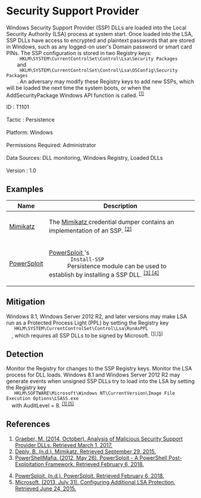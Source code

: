 <div class="container-fluid">
 <h1>
  Security Support Provider
 </h1>
 <div class="row">
  <div class="col-md-8 description-body">
   <p>
    Windows Security Support Provider (SSP) DLLs are loaded into the Local Security Authority (LSA) process at system start. Once loaded into the LSA, SSP DLLs have access to encrypted and plaintext passwords that are stored in Windows, such as any logged-on user's Domain password or smart card PINs. The SSP configuration is stored in two Registry keys:
    <code>
     HKLM\SYSTEM\CurrentControlSet\Control\Lsa\Security Packages
    </code>
    and
    <code>
     HKLM\SYSTEM\CurrentControlSet\Control\Lsa\OSConfig\Security Packages
    </code>
    . An adversary may modify these Registry keys to add new SSPs, which will be loaded the next time the system boots, or when the AddSecurityPackage Windows API function is called.
    <span class="scite-citeref-number" data-reference="Graeber 2014" id="scite-ref-1-a">
     <sup>
      <a aria-describedby="qtip-0" data-hasqtip="0" href="http://docplayer.net/20839173-Analysis-of-malicious-security-support-provider-dlls.html" target="_blank">
       [1]
      </a>
     </sup>
    </span>
   </p>
  </div>
  <div class="col-md-4">
   <div class="card">
    <div class="card-body">
     <div class="card-data">
      <span class="h5 card-title">
       ID
      </span>
      : T1101
      <br/>
      <br/>
     </div>
     <div class="card-data">
      <span class="h5 card-title">
      </span>
     </div>
     <div class="card-data">
      <span class="h5 card-title">
       Tactic
      </span>
      : Persistence
      <br/>
      <br/>
     </div>
     <div class="card-data">
      <span class="h5 card-title">
       Platform:
      </span>
      Windows
      <br/>
      <br/>
     </div>
     <div class="card-data">
      <span class="h5 card-title">
       Permissions Required:
      </span>
      Administrator
      <br/>
      <br/>
     </div>
     <div class="card-data">
      <span class="h5 card-title">
      </span>
     </div>
     <div class="card-data">
      <span class="h5 card-title">
       Data Sources:
      </span>
      DLL monitoring, Windows Registry, Loaded DLLs
      <br/>
      <br/>
     </div>
     <div class="card-data">
      <span class="h5 card-title">
      </span>
     </div>
     <div class="card-data">
      <span class="h5 card-title">
      </span>
     </div>
     <div class="card-data">
      <span class="h5 card-title">
      </span>
     </div>
     <div class="card-data">
      <span class="h5 card-title">
      </span>
     </div>
     <div class="card-data">
      <span class="h5 card-title">
      </span>
     </div>
     <div class="card-data">
      <span class="h5 card-title">
      </span>
     </div>
     <div class="card-data">
      <span class="h5 card-title">
       Version
      </span>
      : 1.0
     </div>
    </div>
   </div>
  </div>
 </div>
 <h2 class="pt-3" id="examples">
  Examples
 </h2>
 <table class="table table-bordered table-light mt-2">
  <thead>
   <tr>
    <th scope="col">
     Name
    </th>
    <th scope="col">
     Description
    </th>
   </tr>
  </thead>
  <tbody class="bg-white">
   <tr>
    <td>
     <a href="https://attack.mitre.org/software/S0002">
      Mimikatz
     </a>
    </td>
    <td>
     <p>
      The
      <a href="https://attack.mitre.org/software/S0002">
       Mimikatz
      </a>
      credential dumper contains an implementation of an SSP.
      <span class="scite-citeref-number" data-reference="Deply Mimikatz" id="scite-ref-2-a" onclick="scrollToRef('scite-2')">
       <sup>
        <a aria-describedby="qtip-1" data-hasqtip="1" href="https://github.com/gentilkiwi/mimikatz" target="_blank">
         [2]
        </a>
       </sup>
      </span>
     </p>
    </td>
   </tr>
   <tr>
    <td>
     <a href="https://attack.mitre.org/software/S0194">
      PowerSploit
     </a>
    </td>
    <td>
     <p>
      <a href="https://attack.mitre.org/software/S0194">
       PowerSploit
      </a>
      's
      <code>
       Install-SSP
      </code>
      Persistence module can be used to establish by installing a SSP DLL.
      <span class="scite-citeref-number" data-reference="GitHub PowerSploit May 2012" id="scite-ref-3-a" onclick="scrollToRef('scite-3')">
       <sup>
        <a aria-describedby="qtip-2" data-hasqtip="2" href="https://github.com/PowerShellMafia/PowerSploit" target="_blank">
         [3]
        </a>
       </sup>
      </span>
      <span class="scite-citeref-number" data-reference="PowerSploit Documentation" id="scite-ref-4-a" onclick="scrollToRef('scite-4')">
       <sup>
        <a aria-describedby="qtip-3" data-hasqtip="3" href="http://powersploit.readthedocs.io" target="_blank">
         [4]
        </a>
       </sup>
      </span>
     </p>
    </td>
   </tr>
  </tbody>
 </table>
 <h2 class="pt-3" id="mitigation">
  Mitigation
 </h2>
 <p>
  Windows 8.1, Windows Server 2012 R2, and later versions may make LSA run as a Protected Process Light (PPL) by setting the Registry key
  <code>
   HKLM\SYSTEM\CurrentControlSet\Control\Lsa\RunAsPPL
  </code>
  , which requires all SSP DLLs to be signed by Microsoft.
  <span class="scite-citeref-number" data-reference="Graeber 2014" id="scite-ref-1-a">
   <sup>
    <a aria-describedby="qtip-0" data-hasqtip="0" href="http://docplayer.net/20839173-Analysis-of-malicious-security-support-provider-dlls.html" target="_blank">
     [1]
    </a>
   </sup>
  </span>
  <span class="scite-citeref-number" data-reference="Microsoft Configure LSA" id="scite-ref-5-a">
   <sup>
    <a aria-describedby="qtip-4" data-hasqtip="4" href="https://technet.microsoft.com/en-us/library/dn408187.aspx" target="_blank">
     [5]
    </a>
   </sup>
  </span>
 </p>
 <h2 class="pt-3" id="detection">
  Detection
 </h2>
 <p>
  Monitor the Registry for changes to the SSP Registry keys. Monitor the LSA process for DLL loads. Windows 8.1 and Windows Server 2012 R2 may generate events when unsigned SSP DLLs try to load into the LSA by setting the Registry key
  <code>
   HKLM\SOFTWARE\Microsoft\Windows NT\CurrentVersion\Image File Execution Options\LSASS.exe
  </code>
  with AuditLevel = 8.
  <span class="scite-citeref-number" data-reference="Graeber 2014" id="scite-ref-1-a">
   <sup>
    <a aria-describedby="qtip-0" data-hasqtip="0" href="http://docplayer.net/20839173-Analysis-of-malicious-security-support-provider-dlls.html" target="_blank">
     [1]
    </a>
   </sup>
  </span>
  <span class="scite-citeref-number" data-reference="Microsoft Configure LSA" id="scite-ref-5-a">
   <sup>
    <a aria-describedby="qtip-4" data-hasqtip="4" href="https://technet.microsoft.com/en-us/library/dn408187.aspx" target="_blank">
     [5]
    </a>
   </sup>
  </span>
 </p>
 <h2 class="pt-3" id="references">
  References
 </h2>
 <div class="row">
  <div class="col">
   <ol>
    <li>
     <span class="scite-citation" id="scite-1">
      <span class="scite-citation-text">
       <a class="external text" href="http://docplayer.net/20839173-Analysis-of-malicious-security-support-provider-dlls.html" name="scite-1" rel="nofollow" target="_blank">
        Graeber, M. (2014, October). Analysis of Malicious Security Support Provider DLLs. Retrieved March 1, 2017.
       </a>
      </span>
     </span>
    </li>
    <li>
     <span class="scite-citation" id="scite-2">
      <span class="scite-citation-text">
       <a class="external text" href="https://github.com/gentilkiwi/mimikatz" name="scite-2" rel="nofollow" target="_blank">
        Deply, B. (n.d.). Mimikatz. Retrieved September 29, 2015.
       </a>
      </span>
     </span>
    </li>
    <li>
     <span class="scite-citation" id="scite-3">
      <span class="scite-citation-text">
       <a class="external text" href="https://github.com/PowerShellMafia/PowerSploit" name="scite-3" rel="nofollow" target="_blank">
        PowerShellMafia. (2012, May 26). PowerSploit - A PowerShell Post-Exploitation Framework. Retrieved February 6, 2018.
       </a>
      </span>
     </span>
    </li>
   </ol>
  </div>
  <div class="col">
   <ol start="4.5">
    <li>
     <span class="scite-citation" id="scite-4">
      <span class="scite-citation-text">
       <a class="external text" href="http://powersploit.readthedocs.io" name="scite-4" rel="nofollow" target="_blank">
        PowerSploit. (n.d.). PowerSploit. Retrieved February 6, 2018.
       </a>
      </span>
     </span>
    </li>
    <li>
     <span class="scite-citation" id="scite-5">
      <span class="scite-citation-text">
       <a class="external text" href="https://technet.microsoft.com/en-us/library/dn408187.aspx" name="scite-5" rel="nofollow" target="_blank">
        Microsoft. (2013, July 31). Configuring Additional LSA Protection. Retrieved June 24, 2015.
       </a>
      </span>
     </span>
    </li>
   </ol>
  </div>
 </div>
</div>
